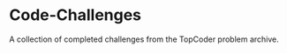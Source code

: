 Code-Challenges
===============

A collection of completed challenges from the TopCoder problem archive.
